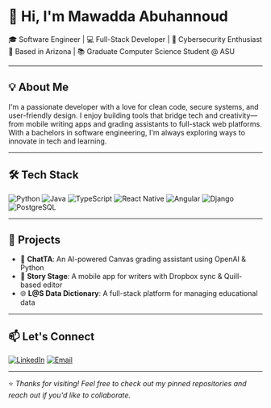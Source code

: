 # 👋 Hi, I'm Mawadda Abuhannoud

🎓 Software Engineer | 💻 Full-Stack Developer | 🔐 Cybersecurity Enthusiast  
📍 Based in Arizona | 📚 Graduate Computer Science Student @ ASU

---

## 💡 About Me

I'm a passionate developer with a love for clean code, secure systems, and user-friendly design. I enjoy building tools that bridge tech and creativity—from mobile writing apps and grading assistants to full-stack web platforms. With a bachelors in software engineering, I'm always exploring ways to innovate in tech and learning.

---

## 🛠️ Tech Stack

![Python](https://img.shields.io/badge/-Python-3776AB?style=flat&logo=python&logoColor=white)
![Java](https://img.shields.io/badge/-Java-007396?style=flat&logo=java&logoColor=white)
![TypeScript](https://img.shields.io/badge/-TypeScript-3178C6?style=flat&logo=typescript&logoColor=white)
![React Native](https://img.shields.io/badge/-React_Native-20232A?style=flat&logo=react&logoColor=61DAFB)
![Angular](https://img.shields.io/badge/-Angular-DD0031?style=flat&logo=angular&logoColor=white)
![Django](https://img.shields.io/badge/-Django-092E20?style=flat&logo=django&logoColor=white)
![PostgreSQL](https://img.shields.io/badge/-PostgreSQL-4169E1?style=flat&logo=postgresql&logoColor=white)

---

## 🚀 Projects

- 🧠 **ChatTA**: An AI-powered Canvas grading assistant using OpenAI & Python  
- 📱 **Story Stage**: A mobile app for writers with Dropbox sync & Quill-based editor  
- 🌐 **L@S Data Dictionary**: A full-stack platform for managing educational data

---

## 📫 Let's Connect

[![LinkedIn](https://img.shields.io/badge/-LinkedIn-0077B5?style=flat&logo=linkedin&logoColor=white)](https://linkedin.com/in/mawadda-abuhannoud)
[![Email](https://img.shields.io/badge/-Email-D14836?style=flat&logo=gmail&logoColor=white)](mailto:mabuhann@asu.edu)

---

⭐️ *Thanks for visiting! Feel free to check out my pinned repositories and reach out if you'd like to collaborate.*

